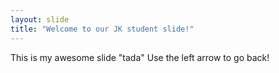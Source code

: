 ```yaml
---
layout: slide
title: "Welcome to our JK student slide!"
---
```

This is my awesome slide "tada"
Use the left arrow to go back!
